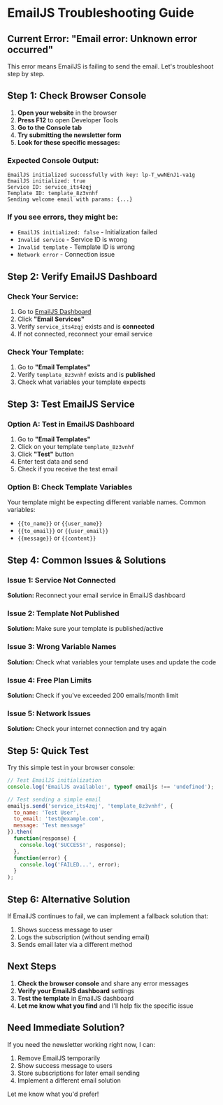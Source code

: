 # EmailJS Troubleshooting Guide

## Current Error: "Email error: Unknown error occurred"

This error means EmailJS is failing to send the email. Let's troubleshoot step by step.

## Step 1: Check Browser Console

1. **Open your website** in the browser
2. **Press F12** to open Developer Tools
3. **Go to the Console tab**
4. **Try submitting the newsletter form**
5. **Look for these specific messages:**

### Expected Console Output:
```
EmailJS initialized successfully with key: lp-T_wwNEnJ1-va1g
EmailJS initialized: true
Service ID: service_its4zqj
Template ID: template_8z3vnhf
Sending welcome email with params: {...}
```

### If you see errors, they might be:
- `EmailJS initialized: false` - Initialization failed
- `Invalid service` - Service ID is wrong
- `Invalid template` - Template ID is wrong
- `Network error` - Connection issue

## Step 2: Verify EmailJS Dashboard

### Check Your Service:
1. Go to [EmailJS Dashboard](https://dashboard.emailjs.com/)
2. Click **"Email Services"**
3. Verify `service_its4zqj` exists and is **connected**
4. If not connected, reconnect your email service

### Check Your Template:
1. Go to **"Email Templates"**
2. Verify `template_8z3vnhf` exists and is **published**
3. Check what variables your template expects

## Step 3: Test EmailJS Service

### Option A: Test in EmailJS Dashboard
1. Go to **"Email Templates"**
2. Click on your template `template_8z3vnhf`
3. Click **"Test"** button
4. Enter test data and send
5. Check if you receive the test email

### Option B: Check Template Variables
Your template might be expecting different variable names. Common variables:
- `{{to_name}}` or `{{user_name}}`
- `{{to_email}}` or `{{user_email}}`
- `{{message}}` or `{{content}}`

## Step 4: Common Issues & Solutions

### Issue 1: Service Not Connected
**Solution:** Reconnect your email service in EmailJS dashboard

### Issue 2: Template Not Published
**Solution:** Make sure your template is published/active

### Issue 3: Wrong Variable Names
**Solution:** Check what variables your template uses and update the code

### Issue 4: Free Plan Limits
**Solution:** Check if you've exceeded 200 emails/month limit

### Issue 5: Network Issues
**Solution:** Check your internet connection and try again

## Step 5: Quick Test

Try this simple test in your browser console:
```javascript
// Test EmailJS initialization
console.log('EmailJS available:', typeof emailjs !== 'undefined');

// Test sending a simple email
emailjs.send('service_its4zqj', 'template_8z3vnhf', {
  to_name: 'Test User',
  to_email: 'test@example.com',
  message: 'Test message'
}).then(
  function(response) {
    console.log('SUCCESS!', response);
  },
  function(error) {
    console.log('FAILED...', error);
  }
);
```

## Step 6: Alternative Solution

If EmailJS continues to fail, we can implement a fallback solution that:
1. Shows success message to user
2. Logs the subscription (without sending email)
3. Sends email later via a different method

## Next Steps

1. **Check the browser console** and share any error messages
2. **Verify your EmailJS dashboard** settings
3. **Test the template** in EmailJS dashboard
4. **Let me know what you find** and I'll help fix the specific issue

## Need Immediate Solution?

If you need the newsletter working right now, I can:
1. Remove EmailJS temporarily
2. Show success message to users
3. Store subscriptions for later email sending
4. Implement a different email solution

Let me know what you'd prefer!
